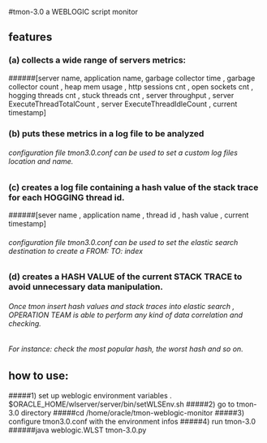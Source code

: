 #tmon-3.0 a WEBLOGIC script monitor
## features
### (a) collects a wide range of servers metrics:
######[server name, application name,  garbage collector time , garbage collector count , heap mem usage , http sessions cnt ,  open sockets cnt , hogging threads cnt ,  stuck threads cnt , server throughput  ,  server ExecuteThreadTotalCount , server ExecuteThreadIdleCount ,  current timestamp] 
### (b) puts these metrics in a log file to be analyzed
###### configuration file tmon3.0.conf can be used to set a custom log files location and name.

### (c) creates a log file containing a hash value of the stack trace for each HOGGING thread id.  
######[sever name , application name , thread id , hash value , current timestamp]
###### configuration file tmon3.0.conf can be used to set the elastic search destination to create a FROM: TO: index 

### (d) creates a HASH VALUE of the current STACK TRACE to avoid unnecessary data manipulation. 
###### Once tmon insert hash values and stack traces into elastic search , OPERATION TEAM is able to perform any kind of data correlation and checking. 
###### For instance: check the most popular hash, the worst hash and so on.  
        
## how to use:
#####1) set up weblogic environment variables . $ORACLE_HOME/wlserver/server/bin/setWLSEnv.sh 
#####2) go to tmon-3.0 directory 
#####cd /home/oracle/tmon-weblogic-monitor 
#####3) configure tmon3.0.conf with the environment infos
#####4) run tmon-3.0 
######java weblogic.WLST tmon-3.0.py 

